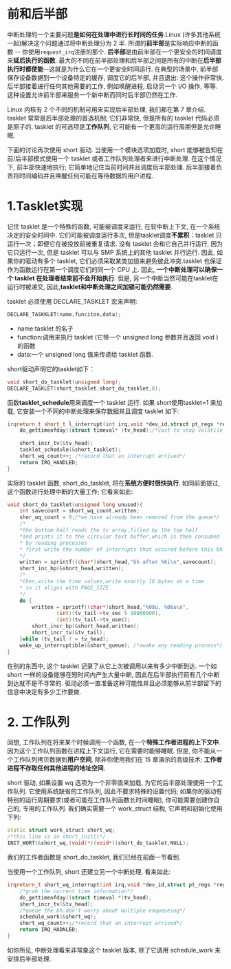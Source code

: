 # 前和后半部
中断处理的一个主要问题**是如何在处理中进行长时间的任务**.Linux (许多其他系统一起)解决这个问题通过将中断处理分为 2 半. 所谓的**前半部**是实际响应中断的函数 -- 你使用`request_irq`注册的那个. **后半部**是由前半部在一个更安全的时间调度来**延后执行的函数**. 最大的不同在前半部处理和后半部之间是所有的中断在**后半部执行时都使能**--这就是为什么它在一个更安全时间运行. 在典型的场景中, 前半部保存设备数据到一个设备特定的缓存, 调度它的后半部, 并且退出: 这个操作非常快. 后半部接着进行任何其他需要的工作, 例如唤醒进程, 启动另一个 I/O 操作, 等等. 这种设置允许前半部来服务一个新中断而同时后半部仍然在工作.

Linux 内核有 2 个不同的机制可用来实现后半部处理, 我们都在第 7 章介绍. tasklet 常常是后半部处理的首选机制; 它们非常快, 但是所有的 tasklet 代码必须是原子的. tasklet 的可选项是**工作队列**, 它可能有一个更高的运行周期但是允许睡眠.

下面的讨论再次使用 short 驱动. 当使用一个模块选项加载时, short 能够被告知在前/后半部模式使用一个 tasklet 或者工作队列处理者来进行中断处理. 在这个情况下, 前半部快速地执行; 它简单地记住当前时间并且调度后半部处理. 后半部接着负责将时间编码并且唤醒任何可能在等待数据的用户进程.

# 1.Tasklet实现
记住 tasklet 是一个特殊的函数, 可能被调度来运行, 在软中断上下文, 在一个系统决定的安全时间中. 它们可能被调度运行多次, 但是tasklet调度**不累积**：tasklet 只运行一次；即便它在被投放前被重复请求. 没有 tasklet 会和它自己并行运行, 因为它只运行一次, 但是 tasklet 可以与 SMP 系统上的其他 tasklet 并行运行. 因此, 如果你的驱动有多个 tasklet, 它们必须采取某类加锁来避免彼此冲突.tasklet 也保证作为函数运行在第一个调度它们的同一个 CPU 上. 因此, **一个中断处理可以确保一个 tasklet 在处理者结束前不会开始执行**. 但是, 另一个中断当然可能在tasklet在运行时被递交, 因此,**tasklet和中断处理之间加锁可能仍然需要**.

tasklet 必须使用 DECLARE_TASKLET 宏来声明:

```c
DECLARE_TASKKLET(name,funciton,data);
```

* name:tasklet 的名子
* function:调用来执行 tasklet (它带一个 unsigned long 参数并且返回 void )的函数
* data:一个 unsigned long 值来传递给 tasklet 函数.

short驱动声明它的tasklet如下：

```cpp
void short_do_tasklet(unsigned long);
DECLARE_TASKLET(short_tasklet,short_do_tasklet,0);
```
函数**tasklet_schedule**用来调度一个 tasklet 运行. 如果 short使用tasklet=1 来加载, 它安装一个不同的中断处理来保存数据并且调度 tasklet 如下:

```cpp
irqreturn_t short_t l_interrupt(int irq,void *dev_id,struct pt_regs *regs){
	do_gettimeofday((struct timeval* )tv_head);/*cast to stop volatile warning*/
	
	short_incr_tv(&tv_head);
	tasklet_schedule(&short_tasklet);
	short_wq_count++; /*record that an interrupt arrived*/
	return IRQ_HANDLED;
}
```
实际的 tasklet 函数, short_do_tasklet, 将在**系统方便时很快执行**. 如同前面提过, 这个函数进行处理中断的大量工作; 它看来如此:

```cpp
void short_do_tasklet(unsigned long unused){
	int savecount = short_wq_count,written;
	shor_wq_count = 0;/*we have already been removed from the queue*/
	/*
	*the bottom half reads the tv array,filled by the top half
	*and prints it to the circular text buffer,which is then consumed
	* by reading processes
	* first write the number of interrupts that occured before this bh
	*/
	written = sprintf((char*)short_head,"bh after %6i\n",savecount);
	short_inc_bp(&short_head,written);
	/*
	*then,write the time values,write exactly 16 bytes at a time
	* so it aligns with PAGE_SIZE
	*/
	do {
		written = sprintf((char*)short_head,"%08u. %06u\n",
				(int)(tv_tail->tv_sec % 10000000),
				(int)(tv_tail->tv_usec);
		short_incr_bp(&short_head,written);
		short_incr_tv(&tv_tail);
	}while (tv_tail ! = tv_head);
	wake_up_interruptible(&short_queue); /*awake any reading process*/
}
```
在别的东西中, 这个 tasklet 记录了从它上次被调用以来有多少中断到达. 一个如 short 一样的设备能够在短时间内产生大量中断, 因此在后半部执行前有几个中断到达就不是不寻常的. 驱动必须一直准备这种可能性并且必须能够从前半部留下的信息中决定有多少工作要做.

# 2. 工作队列
回想, 工作队列在将来某个时候调用一个函数, 在一个**特殊工作者进程的上下文中**. 因为这个工作队列函数在进程上下文运行, 它在需要时能够睡眠. 但是, 你不能从一个工作队列拷贝数据到**用户空间**, 除非你使用我们在 15 章演示的高级技术; **工作者进程不存取任何其他进程的地址空间**.

short 驱动, 如果设置 wq 选项为一个非零值来加载, 为它的后半部处理使用一个工作队列. 它使用系统缺省的工作队列, 因此不要求特殊的设置代码; 如果你的驱动有特别的运行周期要求(或者可能在工作队列函数长时间睡眠), 你可能需要创建你自己的, 专用的工作队列. 我们确实需要一个 work_struct 结构, 它声明和初始化使用下列:

```cpp
static struct work_struct short_wq;
/*this line is in short_init()*/
INIT_WORT(&short_wq,(void(*)(void*))short_do_tasklet,NULL);
```
我们的工作者函数是 short_do_tasklet, 我们已经在前面一节看到.

当使用一个工作队列, short 还建立另一个中断处理, 看来如此:

```cpp
irqreturn_t short_wq_interrupt(int irq,void *dev_id,struct pt_regs *regs){
	/*grab the current time information*/
	do_gettimeofday((struct timeval *)tv_head);
	short_incr_tv(&tv_head);
	/*queue the bh.don't worry about multiple enqueueing*/
	schedule_work(&short_wq);
	short_wq_count++;/*record that an interrupt arrived*/
	return IRQ_HADNLED;
}
```
如你所见, 中断处理看来非常象这个 tasklet 版本, 除了它调用 schedule_work 来安排后半部处理.